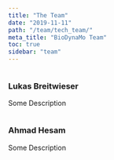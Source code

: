 ```yaml
---
title: "The Team"
date: "2019-11-11"
path: "/team/tech_team/"
meta_title: "BioDynaMo Team"
toc: true
sidebar: "team"
---
```


<div class="teamdiv">
    <img src="/images/team/lukas-breitwieser.jpg" alt="" >
    <h3>Lukas Breitwieser</h3>
    <p>Some Description</p>
</div>

<div class="teamdiv">
    <img src="/images/team/ahmad-hesam.jpg" alt="" >
    <h3>Ahmad Hesam</h3>
    <p>Some Description</p>
</div>